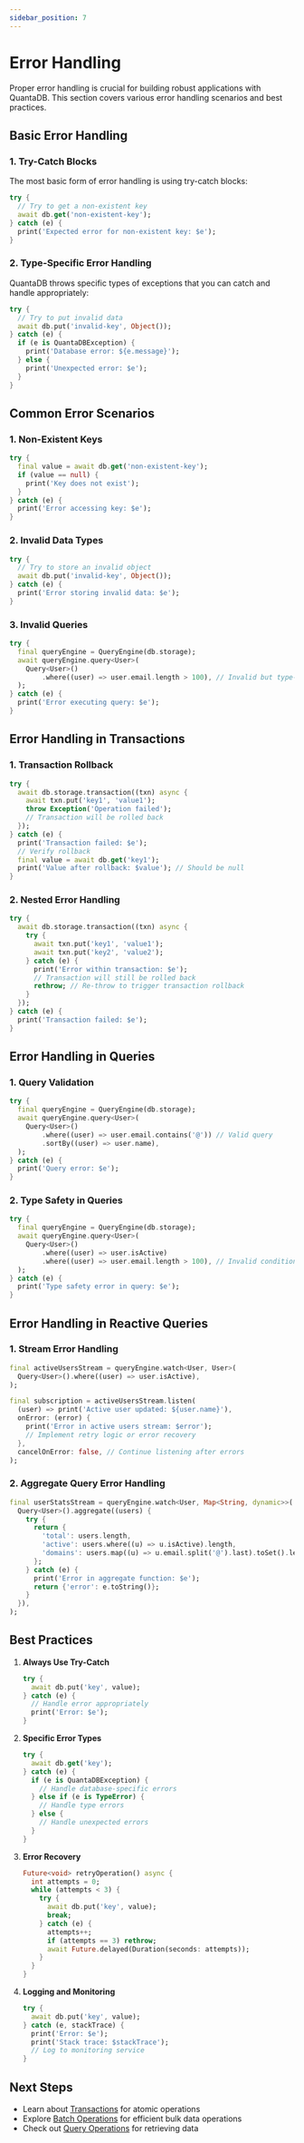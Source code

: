 ```yaml
---
sidebar_position: 7
---
```


# Error Handling

Proper error handling is crucial for building robust applications with QuantaDB. This section covers various error handling scenarios and best practices.

## Basic Error Handling

### 1. Try-Catch Blocks

The most basic form of error handling is using try-catch blocks:

```dart
try {
  // Try to get a non-existent key
  await db.get('non-existent-key');
} catch (e) {
  print('Expected error for non-existent key: $e');
}
```

### 2. Type-Specific Error Handling

QuantaDB throws specific types of exceptions that you can catch and handle appropriately:

```dart
try {
  // Try to put invalid data
  await db.put('invalid-key', Object());
} catch (e) {
  if (e is QuantaDBException) {
    print('Database error: ${e.message}');
  } else {
    print('Unexpected error: $e');
  }
}
```

## Common Error Scenarios

### 1. Non-Existent Keys

```dart
try {
  final value = await db.get('non-existent-key');
  if (value == null) {
    print('Key does not exist');
  }
} catch (e) {
  print('Error accessing key: $e');
}
```

### 2. Invalid Data Types

```dart
try {
  // Try to store an invalid object
  await db.put('invalid-key', Object());
} catch (e) {
  print('Error storing invalid data: $e');
}
```

### 3. Invalid Queries

```dart
try {
  final queryEngine = QueryEngine(db.storage);
  await queryEngine.query<User>(
    Query<User>()
        .where((user) => user.email.length > 100), // Invalid but type-safe
  );
} catch (e) {
  print('Error executing query: $e');
}
```

## Error Handling in Transactions

### 1. Transaction Rollback

```dart
try {
  await db.storage.transaction((txn) async {
    await txn.put('key1', 'value1');
    throw Exception('Operation failed');
    // Transaction will be rolled back
  });
} catch (e) {
  print('Transaction failed: $e');
  // Verify rollback
  final value = await db.get('key1');
  print('Value after rollback: $value'); // Should be null
}
```

### 2. Nested Error Handling

```dart
try {
  await db.storage.transaction((txn) async {
    try {
      await txn.put('key1', 'value1');
      await txn.put('key2', 'value2');
    } catch (e) {
      print('Error within transaction: $e');
      // Transaction will still be rolled back
      rethrow; // Re-throw to trigger transaction rollback
    }
  });
} catch (e) {
  print('Transaction failed: $e');
}
```

## Error Handling in Queries

### 1. Query Validation

```dart
try {
  final queryEngine = QueryEngine(db.storage);
  await queryEngine.query<User>(
    Query<User>()
        .where((user) => user.email.contains('@')) // Valid query
        .sortBy((user) => user.name),
  );
} catch (e) {
  print('Query error: $e');
}
```

### 2. Type Safety in Queries

```dart
try {
  final queryEngine = QueryEngine(db.storage);
  await queryEngine.query<User>(
    Query<User>()
        .where((user) => user.isActive)
        .where((user) => user.email.length > 100), // Invalid condition
  );
} catch (e) {
  print('Type safety error in query: $e');
}
```

## Error Handling in Reactive Queries

### 1. Stream Error Handling

```dart
final activeUsersStream = queryEngine.watch<User, User>(
  Query<User>().where((user) => user.isActive),
);

final subscription = activeUsersStream.listen(
  (user) => print('Active user updated: ${user.name}'),
  onError: (error) {
    print('Error in active users stream: $error');
    // Implement retry logic or error recovery
  },
  cancelOnError: false, // Continue listening after errors
);
```

### 2. Aggregate Query Error Handling

```dart
final userStatsStream = queryEngine.watch<User, Map<String, dynamic>>(
  Query<User>().aggregate((users) {
    try {
      return {
        'total': users.length,
        'active': users.where((u) => u.isActive).length,
        'domains': users.map((u) => u.email.split('@').last).toSet().length,
      };
    } catch (e) {
      print('Error in aggregate function: $e');
      return {'error': e.toString()};
    }
  }),
);
```

## Best Practices

1. **Always Use Try-Catch**
   ```dart
   try {
     await db.put('key', value);
   } catch (e) {
     // Handle error appropriately
     print('Error: $e');
   }
   ```

2. **Specific Error Types**
   ```dart
   try {
     await db.get('key');
   } catch (e) {
     if (e is QuantaDBException) {
       // Handle database-specific errors
     } else if (e is TypeError) {
       // Handle type errors
     } else {
       // Handle unexpected errors
     }
   }
   ```

3. **Error Recovery**
   ```dart
   Future<void> retryOperation() async {
     int attempts = 0;
     while (attempts < 3) {
       try {
         await db.put('key', value);
         break;
       } catch (e) {
         attempts++;
         if (attempts == 3) rethrow;
         await Future.delayed(Duration(seconds: attempts));
       }
     }
   }
   ```

4. **Logging and Monitoring**
   ```dart
   try {
     await db.put('key', value);
   } catch (e, stackTrace) {
     print('Error: $e');
     print('Stack trace: $stackTrace');
     // Log to monitoring service
   }
   ```

## Next Steps

- Learn about [Transactions](./transactions.md) for atomic operations
- Explore [Batch Operations](./batch-operations.md) for efficient bulk data operations
- Check out [Query Operations](./query-operations.md) for retrieving data 